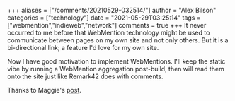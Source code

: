 +++
aliases = ["/comments/20210529-032514/"]
author = "Alex Bilson"
categories = ["technology"]
date = "2021-05-29T03:25:14"
tags = ["webmention","indieweb","network"]
comments = true
+++
It never occurred to me before that WebMention technology might be used to communicate between pages on my own site and not only others. But it is a bi-directional link; a feature I'd love for my own site.

Now I have good motivation to implement WebMentions. I'll keep the static vibe by running a WebMention aggregation post-build, then will read them onto the site just like Remark42 does with comments.

Thanks to Maggie's [post](https://maggieappleton.com/bidirectionals).

